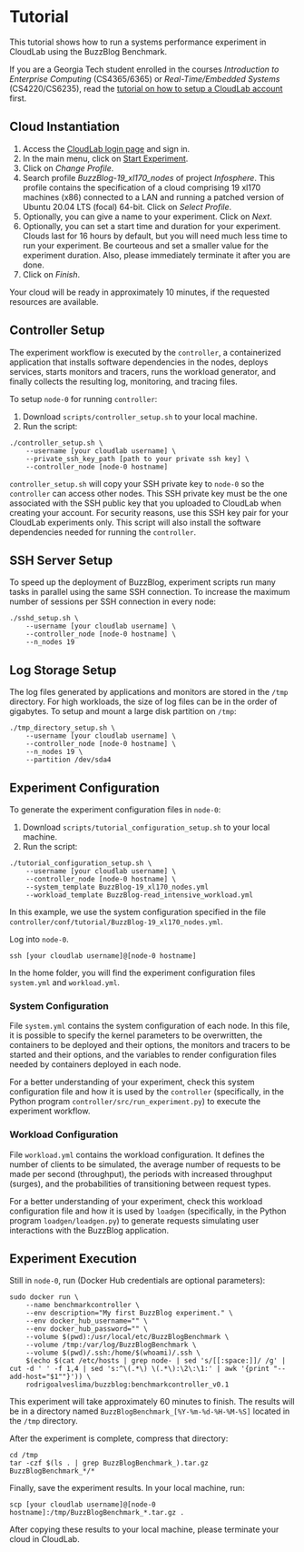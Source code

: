 # Tutorial
This tutorial shows how to run a systems performance experiment in CloudLab
using the BuzzBlog Benchmark.

If you are a Georgia Tech student enrolled in the courses *Introduction to
Enterprise Computing* (CS4365/6365) or *Real-Time/Embedded Systems*
(CS4220/CS6235), read the [tutorial on how to setup a CloudLab
account](CLOUDLAB.md) first.

## Cloud Instantiation
1. Access the [CloudLab login page](https://cloudlab.us/login.php) and sign in.
2. In the main menu, click on [Start Experiment](https://www.cloudlab.us/instantiate.php).
3. Click on *Change Profile*.
4. Search profile *BuzzBlog-19_xl170_nodes* of project *Infosphere*. This
profile contains the specification of a cloud comprising 19 xl170 machines (x86)
connected to a LAN and running a patched version of Ubuntu 20.04 LTS (focal) 64-bit. Click
on *Select Profile*.
5. Optionally, you can give a name to your experiment. Click on *Next*.
6. Optionally, you can set a start time and duration for your experiment. Clouds
last for 16 hours by default, but you will need much less time to run your
experiment. Be courteous and set a smaller value for the experiment duration.
Also, please immediately terminate it after you are done.
7. Click on *Finish*.

Your cloud will be ready in approximately 10 minutes, if the requested resources
are available.

## Controller Setup
The experiment workflow is executed by the `controller`, a containerized
application that installs software dependencies in the nodes, deploys services,
starts monitors and tracers, runs the workload generator, and finally collects
the resulting log, monitoring, and tracing files.

To setup `node-0` for running `controller`:
1. Download `scripts/controller_setup.sh` to your local machine.
2. Run the script:
```
./controller_setup.sh \
    --username [your cloudlab username] \
    --private_ssh_key_path [path to your private ssh key] \
    --controller_node [node-0 hostname]
```

`controller_setup.sh` will copy your SSH private key to `node-0` so the
`controller` can access other nodes. This SSH private key must be the one
associated with the SSH public key that you uploaded to CloudLab when creating
your account. For security reasons, use this SSH key pair for your CloudLab
experiments only. This script will also install the software dependencies needed
for running the `controller`.

## SSH Server Setup
To speed up the deployment of BuzzBlog, experiment scripts run many tasks in
parallel using the same SSH connection. To increase the maximum number of
sessions per SSH connection in every node:
```
./sshd_setup.sh \
    --username [your cloudlab username] \
    --controller_node [node-0 hostname] \
    --n_nodes 19
```

## Log Storage Setup
The log files generated by applications and monitors are stored in the `/tmp`
directory. For high workloads, the size of log files can be in the order of
gigabytes. To setup and mount a large disk partition on `/tmp`:
```
./tmp_directory_setup.sh \
    --username [your cloudlab username] \
    --controller_node [node-0 hostname] \
    --n_nodes 19 \
    --partition /dev/sda4
```

## Experiment Configuration
To generate the experiment configuration files in `node-0`:
1. Download `scripts/tutorial_configuration_setup.sh` to your local machine.
2. Run the script:
```
./tutorial_configuration_setup.sh \
    --username [your cloudlab username] \
    --controller_node [node-0 hostname] \
    --system_template BuzzBlog-19_xl170_nodes.yml
    --workload_template BuzzBlog-read_intensive_workload.yml
```

In this example, we use the system configuration specified in the file
`controller/conf/tutorial/BuzzBlog-19_xl170_nodes.yml`.

Log into `node-0`.
```
ssh [your cloudlab username]@[node-0 hostname]
```

In the home folder, you will find the experiment configuration files
`system.yml` and `workload.yml`.

### System Configuration
File `system.yml` contains the system configuration of each node. In this file,
it is possible to specify the kernel parameters to be overwritten, the
containers to be deployed and their options, the monitors and tracers to be
started and their options, and the variables to render configuration files
needed by containers deployed in each node.

For a better understanding of your experiment, check this system configuration
file and how it is used by the `controller` (specifically, in the Python program
`controller/src/run_experiment.py`) to execute the experiment workflow.

### Workload Configuration
File `workload.yml` contains the workload configuration. It defines the number
of clients to be simulated, the average number of requests to be made per second
(throughput), the periods with increased throughput (surges), and the
probabilities of transitioning between request types.

For a better understanding of your experiment, check this workload configuration
file and how it is used by `loadgen` (specifically, in the Python program
`loadgen/loadgen.py`) to generate requests simulating user interactions with the
BuzzBlog application.

## Experiment Execution
Still in `node-0`, run (Docker Hub credentials are optional parameters):
```
sudo docker run \
    --name benchmarkcontroller \
    --env description="My first BuzzBlog experiment." \
    --env docker_hub_username="" \
    --env docker_hub_password="" \
    --volume $(pwd):/usr/local/etc/BuzzBlogBenchmark \
    --volume /tmp:/var/log/BuzzBlogBenchmark \
    --volume $(pwd)/.ssh:/home/$(whoami)/.ssh \
    $(echo $(cat /etc/hosts | grep node- | sed 's/[[:space:]]/ /g' | cut -d ' ' -f 1,4 | sed 's:^\(.*\) \(.*\):\2\:\1:' | awk '{print "--add-host="$1""}')) \
    rodrigoalveslima/buzzblog:benchmarkcontroller_v0.1
```

This experiment will take approximately 60 minutes to finish. The results will
be in a directory named `BuzzBlogBenchmark_[%Y-%m-%d-%H-%M-%S]` located in the
`/tmp` directory.

After the experiment is complete, compress that directory:
```
cd /tmp
tar -czf $(ls . | grep BuzzBlogBenchmark_).tar.gz BuzzBlogBenchmark_*/*
```

Finally, save the experiment results. In your local machine, run:
```
scp [your cloudlab username]@[node-0 hostname]:/tmp/BuzzBlogBenchmark_*.tar.gz .
```

After copying these results to your local machine, please terminate your cloud
in CloudLab.
